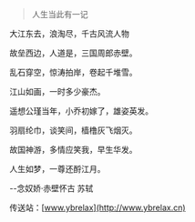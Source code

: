
> 人生当此有一记

大江东去，浪淘尽，千古风流人物

故垒西边，人道是，三国周郎赤壁。

乱石穿空，惊涛拍岸，卷起千堆雪。

江山如画，一时多少豪杰。

遥想公瑾当年，小乔初嫁了，雄姿英发。

羽扇纶巾，谈笑间，樯橹灰飞烟灭。

故国神游，多情应笑我，早生华发。

人生如梦，一尊还酹江月。

--念奴娇·赤壁怀古 苏轼

传送站：[www.ybrelax](http://www.ybrelax.cn)